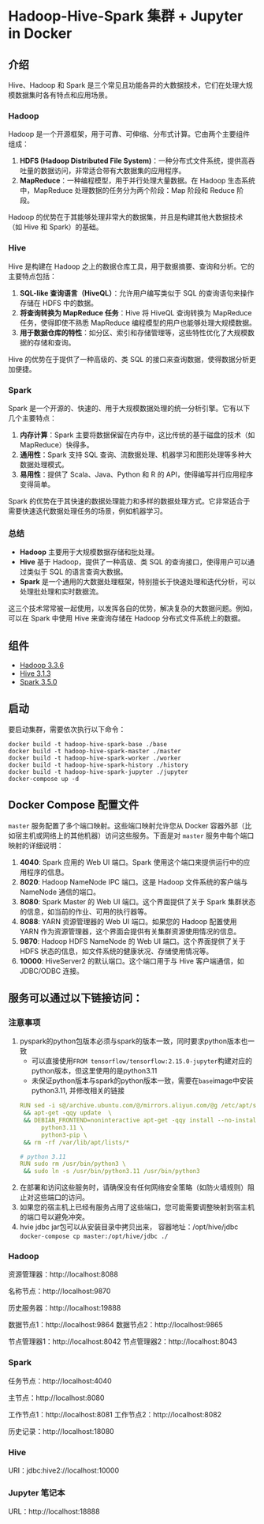 # Hadoop-Hive-Spark 集群 + Jupyter in Docker

## 介绍
Hive、Hadoop 和 Spark 是三个常见且功能各异的大数据技术，它们在处理大规模数据集时各有特点和应用场景。

### Hadoop

Hadoop 是一个开源框架，用于可靠、可伸缩、分布式计算。它由两个主要组件组成：

1. **HDFS (Hadoop Distributed File System)**：一种分布式文件系统，提供高吞吐量的数据访问，非常适合带有大数据集的应用程序。
2. **MapReduce**：一种编程模型，用于并行处理大量数据。在 Hadoop 生态系统中，MapReduce 处理数据的任务分为两个阶段：Map 阶段和 Reduce 阶段。

Hadoop 的优势在于其能够处理非常大的数据集，并且是构建其他大数据技术（如 Hive 和 Spark）的基础。

### Hive

Hive 是构建在 Hadoop 之上的数据仓库工具，用于数据摘要、查询和分析。它的主要特点包括：

1. **SQL-like 查询语言（HiveQL）**：允许用户编写类似于 SQL 的查询语句来操作存储在 HDFS 中的数据。
2. **将查询转换为 MapReduce 任务**：Hive 将 HiveQL 查询转换为 MapReduce 任务，使得即使不熟悉 MapReduce 编程模型的用户也能够处理大规模数据。
3. **用于数据仓库的特性**：如分区、索引和存储管理等，这些特性优化了大规模数据的存储和查询。

Hive 的优势在于提供了一种高级的、类 SQL 的接口来查询数据，使得数据分析更加便捷。

### Spark

Spark 是一个开源的、快速的、用于大规模数据处理的统一分析引擎。它有以下几个主要特点：

1. **内存计算**：Spark 主要将数据保留在内存中，这比传统的基于磁盘的技术（如 MapReduce）快得多。
2. **通用性**：Spark 支持 SQL 查询、流数据处理、机器学习和图形处理等多种大数据处理模式。
3. **易用性**：提供了 Scala、Java、Python 和 R 的 API，使得编写并行应用程序变得简单。

Spark 的优势在于其快速的数据处理能力和多样的数据处理方式。它非常适合于需要快速迭代数据处理任务的场景，例如机器学习。

### 总结

- **Hadoop** 主要用于大规模数据存储和批处理。
- **Hive** 基于 Hadoop，提供了一种高级、类 SQL 的查询接口，使得用户可以通过类似于 SQL 的语言查询大数据。
- **Spark** 是一个通用的大数据处理框架，特别擅长于快速处理和迭代分析，可以处理批处理和实时数据流。

这三个技术常常被一起使用，以发挥各自的优势，解决复杂的大数据问题。例如，可以在 Spark 中使用 Hive 来查询存储在 Hadoop 分布式文件系统上的数据。

## 组件

+ [Hadoop 3.3.6](https://hadoop.apache.org/)
+ [Hive 3.1.3](http://hive.apache.org/)
+ [Spark 3.5.0](https://spark.apache.org/)

## 启动

要启动集群，需要依次执行以下命令：
```
docker build -t hadoop-hive-spark-base ./base
docker build -t hadoop-hive-spark-master ./master
docker build -t hadoop-hive-spark-worker ./worker
docker build -t hadoop-hive-spark-history ./history
docker build -t hadoop-hive-spark-jupyter ./jupyter
docker-compose up -d
```

## Docker Compose 配置文件

`master` 服务配置了多个端口映射。这些端口映射允许您从 Docker 容器外部（比如宿主机或网络上的其他机器）访问这些服务。下面是对 `master` 服务中每个端口映射的详细说明：
1. **4040**: Spark 应用的 Web UI 端口。Spark 使用这个端口来提供运行中的应用程序的信息。
2. **8020**: Hadoop NameNode IPC 端口。这是 Hadoop 文件系统的客户端与 NameNode 通信的端口。
3. **8080**: Spark Master 的 Web UI 端口。这个界面提供了关于 Spark 集群状态的信息，如当前的作业、可用的执行器等。
4. **8088**: YARN 资源管理器的 Web UI 端口。如果您的 Hadoop 配置使用 YARN 作为资源管理器，这个界面会提供有关集群资源使用情况的信息。
5. **9870**: Hadoop HDFS NameNode 的 Web UI 端口。这个界面提供了关于 HDFS 状态的信息，如文件系统的健康状况、存储使用情况等。
6. **10000**: HiveServer2 的默认端口。这个端口用于与 Hive 客户端通信，如 JDBC/ODBC 连接。


## 服务可以通过以下链接访问：

### 注意事项

1. pyspark的python包版本必须与spark的版本一致，同时要求python版本也一致
    + 可以直接使用`FROM tensorflow/tensorflow:2.15.0-jupyter`构建对应的python版本，但这里使用的是python3.11
    + 未保证python版本与spark的python版本一致，需要在`base`image中安装python3.11, 并修改相关的链接
    ```yml
    RUN sed -i s@/archive.ubuntu.com/@/mirrors.aliyun.com/@g /etc/apt/sources.list \
     && apt-get -qqy update  \
     && DEBIAN_FRONTEND=noninteractive apt-get -qqy install --no-install-recommends \
          python3.11 \
          python3-pip \
     && rm -rf /var/lib/apt/lists/*

    # python 3.11
    RUN sudo rm /usr/bin/python3 \
     && sudo ln -s /usr/bin/python3.11 /usr/bin/python3
    ```
2. 在部署和访问这些服务时，请确保没有任何网络安全策略（如防火墙规则）阻止对这些端口的访问。
3. 如果您的宿主机上已经有服务占用了这些端口，您可能需要调整映射到宿主机的端口号以避免冲突。
4. hvie jdbc jar包可以从安装目录中拷贝出来， 容器地址：/opt/hive/jdbc  
    `docker-compose cp master:/opt/hive/jdbc ./`

### Hadoop

资源管理器：http://localhost:8088

名称节点：http://localhost:9870

历史服务器：http://localhost:19888

数据节点1：http://localhost:9864
数据节点2：http://localhost:9865

节点管理器1：http://localhost:8042
节点管理器2：http://localhost:8043

### Spark
任务节点：http://localhost:4040

主节点：http://localhost:8080

工作节点1：http://localhost:8081
工作节点2：http://localhost:8082

历史记录：http://localhost:18080

### Hive
URI：jdbc:hive2://localhost:10000

### Jupyter 笔记本
URL：http://localhost:18888


